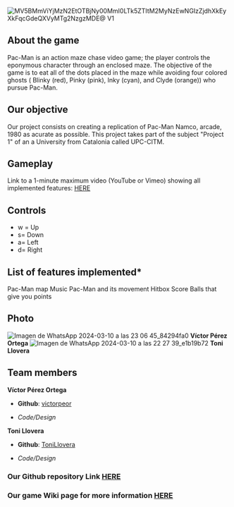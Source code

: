 ![MV5BMmViYjMzN2EtOTBjNy00MmI0LTk5ZTItM2MyNzEwNGIzZjdhXkEyXkFqcGdeQXVyMTg2NzgzMDE@ _V1_](https://github.com/victorpeor/PAC-MAN-Proyecto1/assets/160216454/7cbf0869-9b14-4d70-9d41-3e5bf759b2d1)


## About the game
Pac-Man is an action maze chase video game; the player controls the eponymous character through an enclosed maze. The objective of the game is to eat all of the dots placed in the maze while avoiding four colored ghosts ( Blinky (red), Pinky (pink), Inky (cyan), and Clyde (orange)) who pursue Pac-Man.


## Our objective
Our project consists on creating a replication of Pac-Man Namco, arcade, 1980 as acurate as possible. This project takes part of the subject "Project 1" of an a University from Catalonia called UPC-CITM.

## Gameplay
Link to a 1-minute maximum video (YouTube or Vimeo) showing all implemented features: [HERE](https://youtu.be/1IWXlARd5zw)

## Controls 
- w = Up
- s= Down
- a= Left
- d= Right

## List of features implemented*
Pac-Man map
Music
Pac-Man and its movement
Hitbox
Score 
Balls that give you points

## Photo
![Imagen de WhatsApp 2024-03-10 a las 23 06 45_84294fa0](https://github.com/victorpeor/PAC-MAN-Proyecto1/assets/160216454/e35a9080-5dfd-4f72-8af7-cd48ea78a036)
**Víctor Pérez Ortega**
![Imagen de WhatsApp 2024-03-10 a las 22 27 39_e1b19b72](https://github.com/victorpeor/PAC-MAN-Proyecto1/assets/160216454/1fa47427-1bb1-4919-9a86-43740fd5f0d7)
**Toni Llovera**

## Team members

**Víctor Pérez Ortega** 

* **Github**: [victorpeor](https://github.com/victorpeor)

* _Code/Design_

**Toni Llovera** 

* **Github**: [ToniLlovera](https://github.com/ToniLlovera)

* _Code/Design_

### Our Github repository Link [HERE](https://github.com/victorpeor/PAC-MAN-Proyecto1)
### Our game Wiki page for more information [HERE](https://github.com/victorpeor/PAC-MAN-Proyecto1/wiki)


